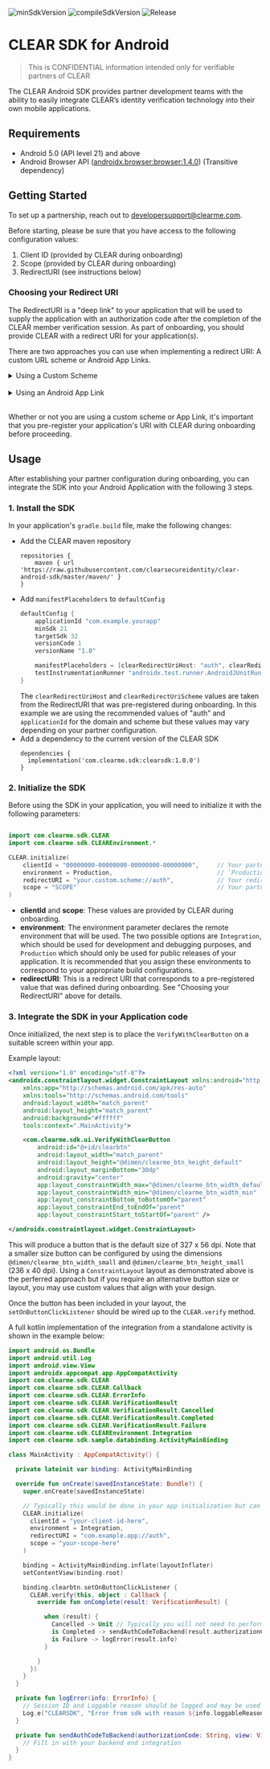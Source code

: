 
![minSdkVersion](https://img.shields.io/badge/minSdk-21-blue.svg)
![compileSdkVersion](https://img.shields.io/badge/compileSdkVersion-32-brightgreen.svg)
![Release](https://img.shields.io/badge/Library%20Version-1.0.0-blueviolet)

# CLEAR SDK for Android

> This is CONFIDENTIAL information intended only for verifiable partners of CLEAR

The CLEAR Android SDK provides partner development teams with the ability to easily integrate CLEAR’s identity verification technology into their own mobile applications. 

## Requirements

* Android 5.0 (API level 21) and above
* Android Browser API ([androidx.browser:browser:1.4.0](https://developer.android.com/jetpack/androidx/releases/browser)) (Transitive dependency)

## Getting Started

To set up a partnership, reach out to developersupport@clearme.com. 

Before starting, please be sure that you have access to the following configuration values:

1. Client ID (provided by CLEAR during onboarding)
2. Scope (provided by CLEAR during onboarding)
3. RedirectURI (see instructions below)

### Choosing your Redirect URI

The RedirectURI is a "deep link" to your application that will be used to supply the application with an authorization code after the completion of the CLEAR member verification session. As part of onboarding, you should provide CLEAR with a redirect URI for your application(s).

There are two approaches you can use when implementing a redirect URI: A custom URL scheme or Android App Links.

<details>
  <summary>Using a Custom Scheme</summary>

The most straight forward approach is to define a redirect URI using a [custom scheme](https://developer.mozilla.org/en-US/docs/Learn/Common_questions/What_is_a_URL#scheme). We recommend using your application's `applicationId` as the scheme and for the domain name using "auth" (eg. `com.example.yourapp://auth`). Note that it's important to use a unique URI scheme for your application to prevent the possibility of a "disambiguation dialog" from appearing in the case where two applications installed on the device happen to use the same scheme.

</details><br/>

<details>
  <summary>Using an Android App Link</summary>

[App links](https://developer.android.com/training/app-links) are supported, but require additional set up that is out of scope for this document. Note that if you do choose to use an app link, it is recommended that your application have a minimum API level of 23. 

</details><br/>

Whether or not you are using a custom scheme or App Link, it's important that you pre-register your application's URI with CLEAR during onboarding before proceeding. 

## Usage

After establishing your partner configuration during onboarding, you can integrate the SDK into your Android Application with the following 3 steps.

### 1. Install the SDK

In your application's `gradle.build` file, make the following changes:

* Add the CLEAR maven repository 
    ```
    repositories {
        maven { url 'https://raw.githubusercontent.com/clearsecureidentity/clear-android-sdk/master/maven/' }
    }
    ```
* Add `manifestPlaceholders` to `defaultConfig`
    ```groovy
    defaultConfig {
        applicationId "com.example.yourapp"
        minSdk 21
        targetSdk 32
        versionCode 1
        versionName "1.0"

        manifestPlaceholders = [clearRedirectUriHost: "auth", clearRedirectUriScheme: applicationId]
        testInstrumentationRunner "androidx.test.runner.AndroidJUnitRunner"
    }
    ```
    The `clearRedirectUriHost` and `clearRedirectUriScheme` values are taken from the RedirectURI that was pre-registered during onboarding. In this example we are using the recommended values of "auth" and `applicationId` for the domain and scheme but these values may vary depending on your partner configuration.
* Add a dependency to the current version of the CLEAR SDK
    ```
    dependencies {
      implementation('com.clearme.sdk:clearsdk:1.0.0')
    }
    ```


### 2. Initialize the SDK

Before using the SDK in your application, you will need to initialize it with the following parameters:

```kotlin

import com.clearme.sdk.CLEAR
import com.clearme.sdk.CLEAREnvironment.*

CLEAR.initialize(
    clientId = "00000000-00000000-00000000-00000000",     // Your partner client id, provided during onboarding
    environment = Production,                             // `Production` or `Integration`
    redirectURI = "your.custom.scheme://auth",            // Your redirect URI (See above for description)
    scope = "SCOPE"                                       // Your partner scope, provided during onboarding
)

```

* **clientId** and **scope**: These values are provided by CLEAR during onboarding.
 * **environment**: The environment parameter declares the remote environment that will be used. The two possible options are `Integration`, which should be used for development and debugging purposes, and `Production` which should only be used for public releases of your application. It is recommended that you assign these environments to correspond to your appropriate build configurations.
 * **redirectURI**: This is a redirect URI that corresponds to a pre-registered value that was defined during onboarding. See "Choosing your RedirectURI" above for details.


### 3. Integrate the SDK in your Application code

Once initialized, the next step is to place the `VerifyWithClearButton` on a suitable screen within your app.

Example layout:

```xml
<?xml version="1.0" encoding="utf-8"?>
<androidx.constraintlayout.widget.ConstraintLayout xmlns:android="http://schemas.android.com/apk/res/android"
    xmlns:app="http://schemas.android.com/apk/res-auto"
    xmlns:tools="http://schemas.android.com/tools"
    android:layout_width="match_parent"
    android:layout_height="match_parent"
    android:background="#ffffff"
    tools:context=".MainActivity">

    <com.clearme.sdk.ui.VerifyWithClearButton
        android:id="@+id/clearbtn"
        android:layout_width="match_parent"
        android:layout_height="@dimen/clearme_btn_height_default"
        android:layout_marginBottom="30dp"
        android:gravity="center"
        app:layout_constraintWidth_max="@dimen/clearme_btn_width_default"
        app:layout_constraintWidth_min="@dimen/clearme_btn_width_min"
        app:layout_constraintBottom_toBottomOf="parent"
        app:layout_constraintEnd_toEndOf="parent"
        app:layout_constraintStart_toStartOf="parent" />

</androidx.constraintlayout.widget.ConstraintLayout>

```

This will produce a button that is the default size of 327 x 56 dpi. Note that a smaller size button can be configured by using the dimensions `@dimen/clearme_btn_width_small` and `@dimen/clearme_btn_height_small` (236 x 40 dpi). Using a `ConstraintLayout` layout as demonstrated above is the perferred approach but if you require an alternative button size or layout, you may use custom values that align with your design.

Once the button has been included in your layout, the `setOnButtonClickListener` should be wired up to the `CLEAR.verify` method. 

A full kotlin implementation of the integration from a standalone activity is shown in the example below:

```kotlin
import android.os.Bundle
import android.util.Log
import android.view.View
import androidx.appcompat.app.AppCompatActivity
import com.clearme.sdk.CLEAR
import com.clearme.sdk.CLEAR.Callback
import com.clearme.sdk.CLEAR.ErrorInfo
import com.clearme.sdk.CLEAR.VerificationResult
import com.clearme.sdk.CLEAR.VerificationResult.Cancelled
import com.clearme.sdk.CLEAR.VerificationResult.Completed
import com.clearme.sdk.CLEAR.VerificationResult.Failure
import com.clearme.sdk.CLEAREnvironment.Integration
import com.clearme.sdk.sample.databinding.ActivityMainBinding

class MainActivity : AppCompatActivity() {

  private lateinit var binding: ActivityMainBinding

  override fun onCreate(savedInstanceState: Bundle?) {
    super.onCreate(savedInstanceState)

    // Typically this would be done in your app initialization but can be anywhere in your code as long is it happens before `verify` is called.
    CLEAR.initialize(
      clientId = "your-client-id-here",
      environment = Integration,
      redirectURI = "com.example.app://auth",
      scope = "your-scope-here"
    )

    binding = ActivityMainBinding.inflate(layoutInflater)
    setContentView(binding.root)

    binding.clearbtn.setOnButtonClickListener {
      CLEAR.verify(this, object : Callback {
        override fun onComplete(result: VerificationResult) {

          when (result) {
            Cancelled -> Unit // Typically you will not need to perform any action on cancel but need to reset UI state 
            is Completed -> sendAuthCodeToBackend(result.authorizationCode, binding.clearbtn)
            is Failure -> logError(result.info)
          }

        }
      })
    }
  }

  private fun logError(info: ErrorInfo) {
    // Session ID and Loggable reason should be logged and may be used for triage with CLEAR
    Log.e("CLEARSDK", "Error from sdk with reason ${info.loggableReason} sessionId: ${info.sessionId}")
  }

  private fun sendAuthCodeToBackend(authorizationCode: String, view: View) {
    // Fill in with your backend end integration
  }
}

```


